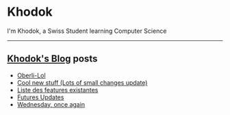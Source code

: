 # Khodok

I'm Khodok, a Swiss Student learning Computer Science

---

## [Khodok's Blog] posts

<!-- BLOG-POST-LIST:START -->
- [Oberli-Lol](https://blog.khodok.xyz/post/oberli-photo/)
- [Cool new stuff (Lots of small changes update)](https://blog.khodok.xyz/post/cool-new-stuff-lots-of-small-changes-update/)
- [Liste des features existantes](https://blog.khodok.xyz/post/liste-des-features-existantes/)
- [Futures Updates](https://blog.khodok.xyz/post/futures-updates/)
- [Wednesday, once again](https://blog.khodok.xyz/post/wednesday-once-again/)
<!-- BLOG-POST-LIST:END -->

[khodok's blog]: https://khoding.github.io/Khodirect/khoBlog "Khodok's Blog"
